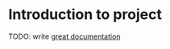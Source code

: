 # Introduction to project

TODO: write [great documentation](http://jacobian.org/writing/what-to-write/)
